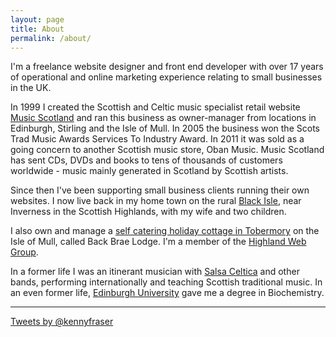 ```yaml
---
layout: page
title: About
permalink: /about/
---
```


I'm a freelance website designer and front end developer with over 17 years of operational and online marketing experience relating to small businesses in the UK.

In 1999 I created the Scottish and Celtic music specialist retail website [Music Scotland](http://www.musicscotland.com/) and ran this business as owner-manager from locations in Edinburgh, Stirling and the Isle of Mull. In 2005 the business won the <span itemprop="award">Scots Trad Music Awards Services To Industry Award</span>. In 2011 it was sold as a going concern to another Scottish music store, Oban Music. Music Scotland has sent CDs, DVDs and books to tens of thousands of customers worldwide - music mainly generated in Scotland by Scottish artists.

Since then I've been supporting small business clients running their own websites. I now live back in my home town on the rural [Black Isle](http://www.black-isle.info/), near Inverness in the Scottish Highlands, with my wife and two children.  

I also own and manage a [self catering holiday cottage in Tobermory](http://mull.co) on the Isle of Mull, called Back Brae Lodge. I'm a member of the [Highland Web Group](http://www.meetup.com/Highland-Web-Group/).

In a former life I was an itinerant musician with [Salsa Celtica](http://salsaceltica.com) and other bands, performing internationally and teaching Scottish traditional music. In an even former life, [Edinburgh University](http://www.ed.ac.uk/) gave me a degree in Biochemistry.

---

<div class="twitter-widget">
<a class="twitter-timeline" href="https://twitter.com/kennyfraser" data-widget-id="698885778512936960">Tweets by @kennyfraser</a>
<script>!function(d,s,id){var js,fjs=d.getElementsByTagName(s)[0],p=/^http:/.test(d.location)?'http':'https';if(!d.getElementById(id)){js=d.createElement(s);js.id=id;js.src=p+"://platform.twitter.com/widgets.js";fjs.parentNode.insertBefore(js,fjs);}}(document,"script","twitter-wjs");</script>
</div>
